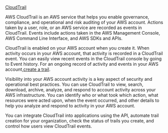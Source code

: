 [CloudTrail](https://docs.aws.amazon.com/awscloudtrail/latest/userguide/cloudtrail-user-guide.html)

AWS CloudTrail is an AWS service that helps you enable governance, compliance, and operational and risk auditing of your AWS account. Actions taken by a user, role, or an AWS service are recorded as events in CloudTrail. Events include actions taken in the AWS Management Console, AWS Command Line Interface, and AWS SDKs and APIs.

CloudTrail is enabled on your AWS account when you create it. When activity occurs in your AWS account, that activity is recorded in a CloudTrail event. You can easily view recent events in the CloudTrail console by going to Event history. For an ongoing record of activity and events in your AWS account,[create a trail](https://docs.aws.amazon.com/awscloudtrail/latest/userguide/cloudtrail-create-a-trail-using-the-console-first-time.html).

Visibility into your AWS account activity is a key aspect of security and operational best practices. You can use CloudTrail to view, search, download, archive, analyze, and respond to account activity across your AWS infrastructure. You can identify who or what took which action, what resources were acted upon, when the event occurred, and other details to help you analyze and respond to activity in your AWS account.

You can integrate CloudTrail into applications using the API, automate trail creation for your organization, check the status of trails you create, and control how users view CloudTrail events.



